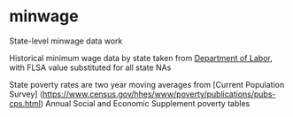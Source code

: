 minwage
=======

State-level minwage data work

Historical minimum wage data by state taken from [Department of Labor](http://www.dol.gov/whd/state/stateMinWageHis.htm), with FLSA value substituted for all state NAs

State poverty rates are two year moving averages from [Current Population Survey] (https://www.census.gov/hhes/www/poverty/publications/pubs-cps.html) Annual Social and Economic Supplement poverty tables
